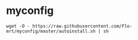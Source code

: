 # myconfig

```console
wget -O - https://raw.githubusercontent.com/Flo-mrt/myconfig/master/autoinstall.sh | sh
```

